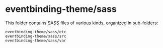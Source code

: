 # eventbinding-theme/sass

This folder contains SASS files of various kinds, organized in sub-folders:

    eventbinding-theme/sass/etc
    eventbinding-theme/sass/src
    eventbinding-theme/sass/var
